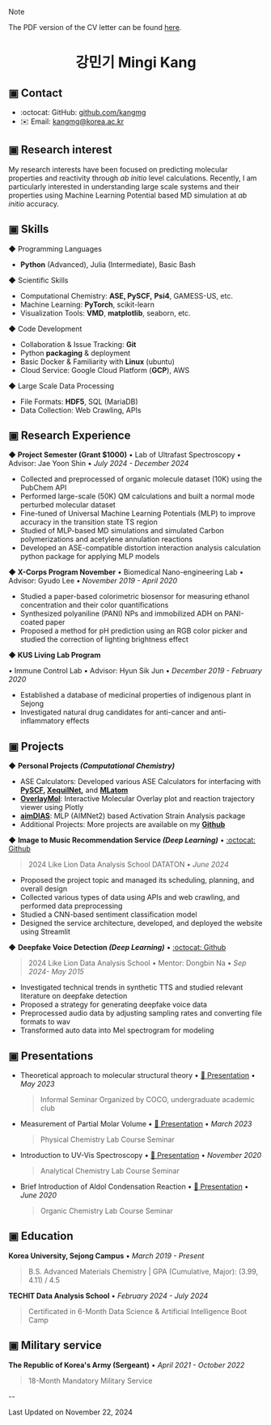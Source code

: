 > [!NOTE]
> The PDF version of the CV letter can be found [here](https://github.com/kangmg/CV_letter/blob/main/CV.pdf).

# <center>강민기 Mingi Kang</center>

## ▣ Contact
- :octocat: GitHub: [github.com/kangmg](https://github.com/kangmg)
- :envelope: Email: kangmg@korea.ac.kr


## ▣ Research interest

My research interests have been focused on predicting molecular properties and reactivity through *ab initio* level calculations. Recently, I am particularly interested in understanding large scale systems and their properties using Machine Learning Potential based MD simulation at *ab initio* accuracy.

## ▣ Skills 

◆ Programming Languages
- **Python** (Advanced), Julia (Intermediate), Basic Bash

◆ Scientific Skills
- Computational Chemistry: **ASE, PySCF,** **Psi4**, GAMESS-US, etc.
- Machine Learning: **PyTorch**, scikit-learn
- Visualization Tools: **VMD**, **matplotlib**, seaborn, etc.

◆ Code Development
- Collaboration & Issue Tracking: **Git**
- Python **packaging** & deployment
- Basic Docker & Familiarity with **Linux** (ubuntu)
- Cloud Service: Google Cloud Platform (**GCP**), AWS

◆ Large Scale Data Processing
- File Formats: **HDF5**, SQL (MariaDB)
- Data Collection: Web Crawling, APIs

## ▣ Research Experience

<b>◆ Project Semester (Grant $1000)</b> • Lab of Ultrafast Spectroscopy • Advisor: Jae Yoon Shin • *July 2024 - December 2024*

- Collected and preprocessed of organic molecule dataset (10K) using the PubChem API
- Performed large-scale (50K) QM calculations and built a normal mode perturbed molecular dataset
- Fine-tuned of Universal Machine Learning Potentials (MLP) to improve accuracy in the transition state TS region
- Studied of MLP-based MD simulations and simulated Carbon polymerizations and acetylene annulation reactions
- Developed an ASE-compatible distortion interaction analysis calculation python package for applying MLP models

<b>◆ X-Corps Program November</b> • Biomedical Nano-engineering Lab • Advisor: Gyudo Lee • *November 2019 - April 2020*

- Studied a paper-based colorimetric biosensor for measuring ethanol concentration and their color quantifications
- Synthesized polyaniline (PANI) NPs and immobilized ADH on PANI-coated paper
- Proposed a method for pH prediction using an RGB color picker and studied the correction of lighting brightness effect

<b>◆ KUS Living Lab Program</b></p> • Immune Control Lab • Advisor: Hyun Sik Jun • *December 2019 - February 2020*

- Established a database of medicinal properties of indigenous plant in Sejong
- Investigated natural drug candidates for anti-cancer and anti-inflammatory effects



## ▣ Projects

◆ **Personal Projects *(Computational Chemistry)***
- ASE Calculators: Developed various ASE Calculators for interfacing with **[PySCF](https://github.com/kangmg/PySCF4ASE), [XequilNet](https://github.com/kangmg/XequiNet),** and [**MLatom**](https://github.com/kangmg/MLatom2ase)
- [**OverlayMol**](https://github.com/kangmg/OverlayMol): Interactive Molecular Overlay plot and reaction trajectory viewer using Plotly
- [**aimDIAS**](https://github.com/kangmg/aimDIAS): MLP (AIMNet2) based Activation Strain Analysis package
- Additional Projects: More projects are available on my [**Github**](https://github.com/kangmg)

◆ **Image to Music Recommendation Service *(Deep Learning)*** • [:octocat: Github](https://github.com/kangmg/image2music/blob/main/README.md)
  > 2024 Like Lion Data Analysis School DATATON • *June 2024*

- Proposed the project topic and managed its scheduling, planning, and overall design
- Collected various types of data using APIs and web crawling, and performed data preprocessing
- Studied a CNN-based sentiment classification model
- Designed the service architecture, developed, and deployed the website using Streamlit

◆ **Deepfake Voice Detection *(Deep Learning)*** • [:octocat: Github](https://github.com/kangmg/deepvoice_classification/blob/main/%EB%A9%8B%EC%9F%81%EC%9D%B4%EC%82%AC%EC%9E%90%EC%B2%98%EB%9F%BC%20-%20%EA%B0%80%EC%A7%9C%20%EB%AA%A9%EC%86%8C%EB%A6%AC%20%EB%B6%84%EB%A5%98%20%ED%94%84%EB%A1%9C%EC%A0%9D%ED%8A%B8.pdf)
  > 2024 Like Lion Data Analysis School • Mentor: Dongbin Na • *Sep 2024- May 2015*

- Investigated technical trends in synthetic TTS and studied relevant literature on deepfake detection
- Proposed a strategy for generating deepfake voice data
- Preprocessed audio data by adjusting sampling rates and converting file formats to wav
- Transformed auto data into Mel spectrogram for modeling

## ▣ Presentations
- Theoretical approach to molecular structural theory • [📄 Presentation](https://github.com/kangmg/presentation_materials/blob/main/COCO_seminar.pdf) • *May 2023*
  > Informal Seminar Organized by COCO, undergraduate academic club

- Measurement of Partial Molar Volume • [📄 Presentation](https://github.com/kangmg/presentation_materials/blob/main/physical_chem_lab.pdf) • *March 2023*
  > Physical Chemistry Lab Course Seminar

- Introduction to UV-Vis Spectroscopy • [📄 Presentation](https://github.com/kangmg/presentation_materials/blob/main/analytical_chem_lab.pdf) • *November 2020*
  > Analytical Chemistry Lab Course Seminar

- Brief Introduction of Aldol Condensation Reaction • [📄 Presentation](https://github.com/kangmg/presentation_materials/blob/main/organic_chem_lab.pdf) • *June 2020*
  > Organic Chemistry Lab Course Seminar

## ▣ Education
**Korea University, Sejong Campus** • *March 2019 - Present*
> B.S. Advanced Materials Chemistry | GPA (Cumulative, Major): (3.99, 4.11) / 4.5

**TECHIT Data Analysis School** • *February 2024 - July 2024*
> Certificated in 6-Month Data Science & Artificial Intelligence Boot Camp

## ▣ Military service
**The Republic of Korea's Army (Sergeant)** • *April 2021 - October 2022*
> 18-Month Mandatory Military Service

--

Last Updated on November 22, 2024
